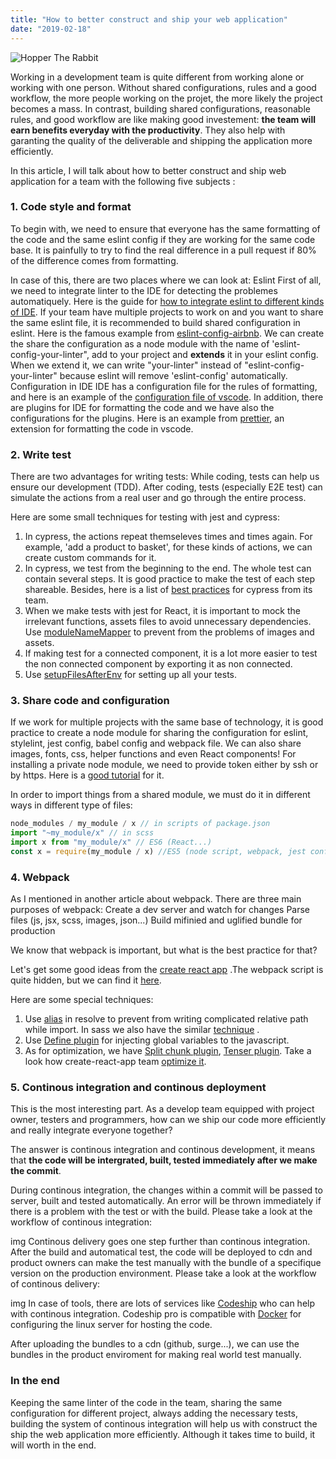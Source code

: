 ```yaml
---
title: "How to better construct and ship your web application"
date: "2019-02-18"
---
```


![Hopper The Rabbit](articles/workflow/workflow1.png)

Working in a development team is quite different from working alone or working with one person. Without shared configurations, rules and a good workflow, the more people working on the projet, the more likely the project becomes a mass. In contrast, building shared configurations, reasonable rules, and good workflow are like making good investement: **the team will earn benefits everyday with the productivity**. They also help with garanting the quality of the deliverable and shipping the application more efficiently.

In this article, I will talk about how to better construct and ship web application for a team with the following five subjects :

### 1. Code style and format

To begin with, we need to ensure that everyone has the same formatting of the code and the same eslint config if they are working for the same code base. It is painfully to try to find the real difference in a pull request if 80% of the difference comes from formatting.

In case of this, there are two places where we can look at:
Eslint
First of all, we need to integrate linter to the IDE for detecting the problemes automatiquely. Here is the guide for [how to integrate eslint to different kinds of IDE](https://eslint.org/docs/user-guide/integrations).
If your team have multiple projects to work on and you want to share the same eslint file, it is recommended to build shared configuration in eslint. Here is the famous example from [eslint-config-airbnb](https://github.com/airbnb/javascript/tree/master/packages/eslint-config-airbnb). We can create the share the configuration as a node module with the name of 'eslint-config-your-linter", add to your project and **extends** it in your eslint config. When we extend it, we can write "your-linter" instead of "eslint-config-your-linter" because eslint will remove 'eslint-config' automatically.
Configuration in IDE
IDE has a configuration file for the rules of formatting, and here is an example of the [configuration file of vscode](https://code.visualstudio.com/docs/getstarted/settings). In addition, there are plugins for IDE for formatting the code and we have also the configurations for the plugins. Here is an example from [prettier](https://github.com/prettier/prettier-vscode), an extension for formatting the code in vscode.

### 2. Write test

There are two advantages for writing tests:
While coding, tests can help us ensure our development (TDD).
After coding, tests (especially E2E test) can simulate the actions from a real user and go through the entire process.

Here are some small techniques for testing with jest and cypress:

1.  In cypress, the actions repeat themseleves times and times again. For example, 'add a product to basket', for these kinds of actions, we can create custom commands for it.
2.  In cypress, we test from the beginning to the end. The whole test can contain several steps. It is good practice to make the test of each step shareable. Besides, here is a list of [best practices](https://docs.cypress.io/guides/references/best-practices.html#Having-tests-rely-on-the-state-of-previous-tests) for cypress from its team.
3.  When we make tests with jest for React, it is important to mock the irrelevant functions, assets files to avoid unnecessary dependencies. Use [moduleNameMapper](https://jestjs.io/docs/en/webpack#handling-static-assets) to prevent from the problems of images and assets.
4.  If making test for a connected component, it is a lot more easier to test the non connected component by exporting it as non connected.
5.  Use [setupFilesAfterEnv](https://jestjs.io/docs/en/configuration#setupfilesafterenv-array) for setting up all your tests.

### 3. Share code and configuration

If we work for multiple projects with the same base of technology, it is good practice to create a node module for sharing the configuration for eslint, stylelint, jest config, babel config and webpack file. We can also share images, fonts, css, helper functions and even React components! For installing a private node module, we need to provide token either by ssh or by https. Here is a [good tutorial](https://github.com/prettier/prettier-vscode) for it.

In order to import things from a shared module, we must do it in different ways in different type of files:

```js
node_modules / my_module / x // in scripts of package.json
import "~my_module/x" // in scss
import x from "my_module/x" // ES6 (React...)
const x = require(my_module / x) //ES5 (node script, webpack, jest config ...)
```

### 4. Webpack

As I mentioned in another article about webpack. There are three main purposes of webpack:
Create a dev server and watch for changes
Parse files (js, jsx, scss, images, json...)
Build mifinied and uglified bundle for production

We know that webpack is important, but what is the best practice for that?

Let's get some good ideas from the [create react app](https://github.com/facebook/create-react-app) .The webpack script is quite hidden, but we can find it [here](https://github.com/facebook/create-react-app/blob/master/packages/react-scripts/config/webpack.config.js).

Here are some special techniques:

1. Use [alias](https://webpack.js.org/configuration/resolve/#resolve-alias) in resolve to prevent from writing complicated relative path while import. In sass we also have the similar [technique](https://github.com/webpack-contrib/sass-loader#imports) .
2. Use [Define plugin](https://webpack.js.org/plugins/define-plugin) for injecting global variables to the javascript.
3. As for optimization, we have [Split chunk plugin](https://webpack.js.org/plugins/split-chunks-plugin/), [Tenser plugin](https://github.com/webpack-contrib/terser-webpack-plugin). Take a look how create-react-app team [optimize it](https://github.com/facebook/create-react-app/blob/master/packages/react-scripts/config/webpack.config.js).

### 5. Continous integration and continous deployment

This is the most interesting part. As a develop team equipped with project owner, testers and programmers, how can we ship our code more efficiently and really integrate everyone together?

The answer is continous integration and continous development, it means that **the code will be intergrated, built, tested immediately after we make the commit**.

During continous integration, the changes within a commit will be passed to server, built and tested automatically. An error will be thrown immediately if there is a problem with the test or with the build. Please take a look at the workflow of continous integration:

img
Continous delivery goes one step further than continous integration. After the build and automatical test, the code will be deployed to cdn and product owners can make the test manually with the bundle of a specifique version on the production environment. Please take a look at the workflow of continous delivery:

img
In case of tools, there are lots of services like [Codeship](https://codeship.com/) who can help with continous integration. Codeship pro is compatible with [Docker](https://www.docker.com/) for configuring the linux server for hosting the code.

After uploading the bundles to a cdn (github, surge...), we can use the bundles in the product enviroment for making real world test manually.

### In the end

Keeping the same linter of the code in the team, sharing the same configuration for different project, always adding the necessary tests, building the system of continous integration will help us with construct the ship the web application more efficiently. Although it takes time to build, it will worth in the end.

```

```
